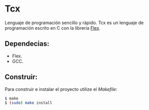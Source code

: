# Tcx
Lenguaje de programación sencillo y rápido.
Tcx es un lenguaje de programación escrito en C con la librería [Flex](http://flex.sourceforge.net).

## Dependecias:
+ Flex.
+ GCC.

## Construir:
Para construir e instalar el proyecto utilize el _Makefile_:
```sh
$ make
$ (sudo) make install
```
